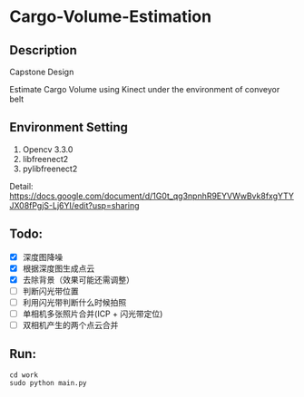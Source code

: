# Cargo-Volume-Estimation

## Description
Capstone Design 

Estimate Cargo Volume using Kinect under the environment of conveyor belt

## Environment Setting

1. Opencv 3.3.0
2. libfreenect2
3. pylibfreenect2

Detail: https://docs.google.com/document/d/1G0t_qg3npnhR9EYVWwBvk8fxgYTYJX08fPgjS-Lj6YI/edit?usp=sharing

## Todo:
- [x] 深度图降噪
- [x] 根据深度图生成点云
- [x] 去除背景（效果可能还需调整）
- [ ] 判断闪光带位置
- [ ] 利用闪光带判断什么时候拍照
- [ ] 单相机多张照片合并(ICP + 闪光带定位)
- [ ] 双相机产生的两个点云合并

## Run:

<pre><code>cd work
sudo python main.py
</code></pre>
